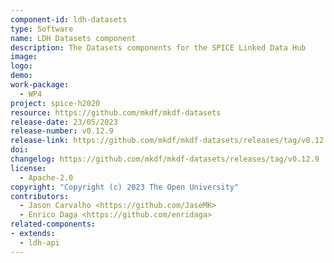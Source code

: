 ```yaml
---
component-id: ldh-datasets
type: Software
name: LDH Datasets component
description: The Datasets components for the SPICE Linked Data Hub
image:
logo:
demo:
work-package: 
  - WP4
project: spice-h2020
resource: https://github.com/mkdf/mkdf-datasets
release-date: 23/05/2023
release-number: v0.12.9
release-link: https://github.com/mkdf/mkdf-datasets/releases/tag/v0.12.9
doi: 
changelog: https://github.com/mkdf/mkdf-datasets/releases/tag/v0.12.9
license:
  - Apache-2.0
copyright: "Copyright (c) 2023 The Open University"
contributors:
  - Jason Carvalho <https://github.com/JaseMK>
  - Enrico Daga <https://github.com/enridaga>
related-components:
- extends:
  - ldh-api
---
```

